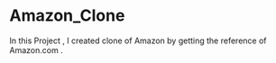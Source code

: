 # Amazon_Clone
In this Project , I created clone of Amazon by getting the reference of Amazon.com .
